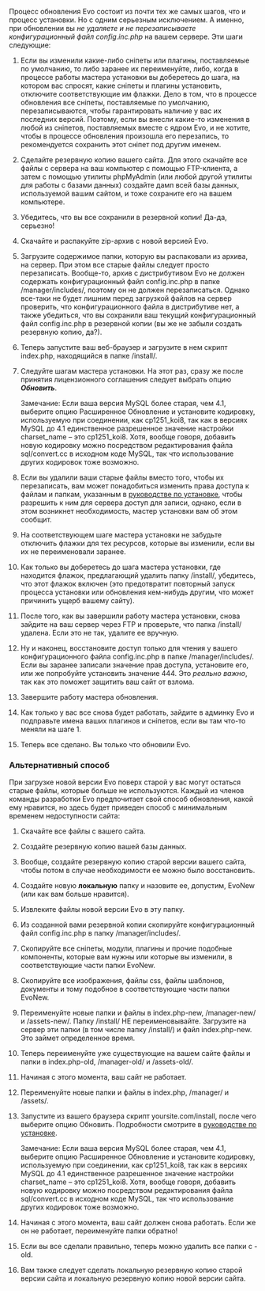 <p>Процесс обновления Evo состоит из почти тех же самых шагов, что и процесс установки. Но с одним серьезным исключением. А именно, при обновлении вы <em>не удаляете и не перезаписываете конфигурационный файл config.inc.php</em> на вашем сервере. Эти шаги следующие:</p>
<ol>
  <li>
    <p>Если вы изменили какие-либо сніпеты или плагины, поставляемые по умолчанию, то либо заранее их переименуйте, либо, когда в процессе работы мастера установки вы доберетесь до шага, на котором вас спросят, какие сніпеты и плагины установить, отключите соответствующие им флажки. Дело в том, что в процессе обновления все сніпеты, поставляемые по умолчанию, перезаписываются, чтобы гарантировать наличие у вас их последних версий. Поэтому, если вы внесли какие-то изменения в любой из сніпетов, поставляемых вместе с ядром Evo, и не хотите, чтобы в процессе обновления произошла его перезапись, то рекомендуется сохранить этот сніпет под другим именем.</p>
  </li>
  <li>
    <p>Сделайте резервную копию вашего сайта. Для этого скачайте все файлы с сервера на ваш компьютер с помощью FTP-клиента, а затем с помощью утилиты phpMyAdmin (или любой другой утилиты для работы с базами данных) создайте дамп всей базы данных, используемой вашим сайтом, и тоже сохраните его на вашем компьютере.</p>
  </li>
  <li>
    <p>Убедитесь, что вы все сохранили в резервной копии! Да-да, серьезно!</p>
  </li>
  <li>
    <p>Скачайте и распакуйте zip-архив с новой версией Evo.</p>
  </li>
  <li>
    <p>Загрузите содержимое папки, которую вы распаковали из архива, на сервер. При этом все старые файлы следует просто перезаписать. Вообще-то, архив с дистрибутивом Evo не должен содержать конфигурационный файл config.inc.php в папке /manager/includes/, поэтому он не должен перезаписаться. Однако все-таки не будет лишним перед загрузкой файлов на сервер проверить, что конфигурационного файла в дистрибутиве нет, а также убедиться, что вы сохранили ваш текущий конфигурационный файл config.inc.php в резервной копии (вы же не забыли создать резервную копию, да?).</p>
  </li>
  <li>
    <p>Теперь запустите ваш веб-браузер и загрузите в нем скрипт index.php, находящийся в папке /install/.</p>
  </li>
  <li>
    <p>Следуйте шагам мастера установки. На этот раз, сразу же после принятия лицензионного соглашения следует выбрать опцию <strong><em>Обновить</em></strong>.</p>
    <div class="info">Замечание: Если ваша версия MySQL более старая, чем 4.1, выберите опцию Расширенное Обновление и установите кодировку, используемую при соединении, как cp1251_koi8, так как в версиях MySQL до 4.1 единственное разрешенное значение настройки charset_name &ndash; это cp1251_koi8. Хотя, вообще говоря, добавить новую кодировку можно посредством редактирования файла sql/convert.cc в исходном коде MySQL, так что использование других кодировок тоже возможно.</div>
  </li>
  <li>
    <p>Если вы удалили ваши старые файлы вместо того, чтобы их перезаписать, вам может понадобиться изменить права доступа к файлам и папкам, указанным в <a href="documentation/getting-started/basic-installation">руководстве по установке</a>, чтобы разрешить к ним для сервера доступ для записи, однако, если в этом возникнет необходимость, мастер установки вам об этом сообщит.</p>
  </li>
  <li>
    <p>На соответствующем шаге мастера установки не забудьте отключить флажки для тех ресурсов, которые вы изменили, если вы их не переименовали заранее.</p>
  </li>
  <li>
    <p>Как только вы доберетесь до шага мастера установки, где находится флажок, предлагающий удалить папку /install/, убедитесь, что этот флажок включен (это предотвратит повторный запуск процесса установки или обновления кем-нибудь другим, что может причинить ущерб вашему сайту).</p>
  </li>
  <li>
    <p>После того, как вы завершили работу мастера установки, снова зайдите на ваш сервер через FTP и проверьте, что папка /install/ удалена. Если это не так, удалите ее вручную.</p>
  </li>
  <li>
    <p>Ну и наконец, восстановите доступ только для чтения у вашего конфигурационного файла config.inc.php в папке /manager/includes/. Если вы заранее записали значение прав доступа, установите его, или же попробуйте установить значение 444. Это <em>реально важно</em>, так как это поможет защитить ваш сайт от взлома.</p>
  </li>
  <li>
    <p>Завершите работу мастера обновления.</p>
  </li>
  <li>
    <p>Как только у вас все снова будет работать, зайдите в админку Evo и подправьте имена ваших плагинов и сніпетов, если вы там что-то меняли на шаге 1.</p>
  </li>
  <li>
    <p>Теперь все сделано. Вы только что обновили Evo.</p>
  </li>
</ol>
<h3>Альтернативный способ</h3>
<p>При загрузке новой версии Evo поверх старой у вас могут остаться старые файлы, которые больше не используются. Каждый из членов команды разработки Evo предпочитает свой способ обновления, какой ему нравится, но здесь будет приведен способ с минимальным временем недоступности сайта:</p>
<ol>
  <li>
    <p>Скачайте все файлы с вашего сайта.</p>
  </li>
  <li>
    <p>Создайте резервную копию вашей базы данных.</p>
  </li>
  <li>
    <p>Вообще, создайте резервную копию старой версии вашего сайта, чтобы потом в случае необходимости ее можно было восстановить.</p>
  </li>
  <li>
    <p>Создайте новую <strong>локальную</strong> папку и назовите ее, допустим, EvoNew (или как вам больше нравится).</p>
  </li>
  <li>
    <p>Извлеките файлы новой версии Evo в эту папку.</p>
  </li>
  <li>
    <p>Из созданной вами резервной копии скопируйте конфигурационный файл config.inc.php в папку /manager/includes/.</p>
  </li>
  <li>
    <p>Скопируйте все сніпеты, модули, плагины и прочие подобные компоненты, которые вам нужны или которые вы изменили, в соответствующие части папки EvoNew.</p>
  </li>
  <li>
    <p>Скопируйте все изображения, файлы css, файлы шаблонов, документы и тому подобное в соответствующие части папки EvoNew.</p>
  </li>
  <li>
    <p>Переименуйте новые папки и файлы в index.php-new, /manager-new/ и /assets-new/. Папку /install/ НЕ переименовывайте. Загрузите на сервер эти папки (в том числе папку /install/) и файл index.php-new. Это займет определенное время.</p>
  </li>
  <li>
    <p>Теперь переименуйте уже существующие на вашем сайте файлы и папки в index.php-old, /manager-old/ и /assets-old/.</p>
  </li>
  <li>
    <p>Начиная с этого момента, ваш сайт не работает.</p>
  </li>
  <li>
    <p>Переименуйте новые папки и файлы в index.php, /manager/ и /assets/.</p>
  </li>
  <li>
    <p>Запустите из вашего браузера скрипт yoursite.com/install, после чего выберите опцию Обновить. Подробности смотрите в <a href="documentation/getting-started/basic-installation">руководстве по установке</a>.</p>
    <div class="info">Замечание: Если ваша версия MySQL более старая, чем 4.1, выберите опцию Расширенное Обновление и установите кодировку, используемую при соединении, как cp1251_koi8, так как в версиях MySQL до 4.1 единственное разрешенное значение настройки charset_name &ndash; это cp1251_koi8. Хотя, вообще говоря, добавить новую кодировку можно посредством редактирования файла sql/convert.cc в исходном коде MySQL, так что использование других кодировок тоже возможно.</div>
  </li>
  <li>
    <p>Начиная с этого момента, ваш сайт должен снова работать. Если же он не работает, переименуйте папки обратно!</p>
  </li>
  <li>
    <p>Если вы все сделали правильно, теперь можно удалить все папки с -old.</p>
  </li>
  <li>
    <p>Вам также следует сделать локальную резервную копию старой версии сайта и локальную резервную копию новой версии сайта.</p>
  </li>
</ol>
